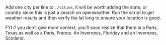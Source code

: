 Add one city per line to `./cities`, it will be worth adding the state, or country since this is just a search on openweather.
Run the script to get weather results and then verify the lat long to ensure your location is good.

FYI if you don't give more context, you'll soon realize that there is a Paris, Texas as well as a Paris, France. An Inverness, Floriday and an Inverness, Scotland.
